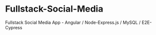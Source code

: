 # Fullstack-Social-Media
Fullstack Social Media App - Angular / Node-Express.js / MySQL  / E2E-Cypress
